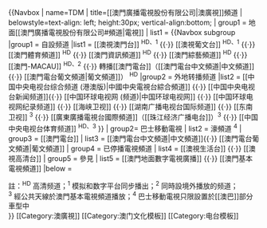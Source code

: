 {{Navbox
| name=TDM
| title=[[澳門廣播電視股份有限公司|澳廣視]]頻道
| belowstyle=text-align: left; height:30px; vertical-align:bottom;
| group1 = 地面[[澳門廣播電視股份有限公司#頻道|電視]]
| list1 =
{{Navbox subgroup
|group1 = 自設频道
|list1  = [[澳視澳門台]] <sup>HD、1</sup> {{·}} [[澳視葡文台]] <sup>HD、1</sup> {{·}} [[澳門體育頻道]] <sup>HD</sup> {{·}} [[澳門資訊頻道]] <sup>HD</sup> {{·}} [[澳門綜藝頻道]] <sup>HD</sup> {{·}} [[澳門-MACAU]] <sup>HD、2</sup> {{·}} 轉播[[澳門電台]]（[[澳門電台中文頻道|中文頻道]]{{·}} [[澳門電台葡文頻道|葡文頻道]]） <sup>HD</sup>
|group2 = 外地转播频道
|list2  = [[中国中央电视台综合频道 (港澳版)|中國中央電視台綜合頻道]] {{·}} [[中国中央电视台新闻频道]]{{·}} [[中国环球电视网 (频道)|中国环球电视网]] {{·}} [[中国环球电视网纪录频道]] {{·}} [[海峡卫视]] {{·}} [[湖南广播电视台国际频道]] {{·}} [[东南卫视]] <sup>3</sup>  {{·}} [[廣東廣播電視台國際頻道]]（[[珠江经济广播电台]]）<sup>3</sup>  {{·}} [[中国中央电视台体育频道]] <sup>HD、3</sup> 
}}
| group2= 巴士移動電視
| list2 = 濠頻道 <sup>4</sup>
| group3 = [[澳門電台]]
| list3 = [[澳門電台中文頻道|中文頻道]]{{·}} [[澳門電台葡文頻道|葡文頻道]]
| group4 = 已停播電視頻道
| list4 = [[澳視生活台]] {{·}} [[澳視高清台]]
| group5 = 參見
| list5 = [[澳門地面數字電視廣播]] {{·}} [[澳門基本電視頻道]]
|below = <div class="center">註：<sup>HD</sup> 高清频道；<sup>1</sup> 模拟和数字平台同步播出；<sup>2</sup> 同時設境外播放的频道；<br/>
<sup>3</sup> 經公共天線於澳門基本電視頻道播放；<sup>4</sup> 巴士移動電視只限設置於[[澳巴]]部分車型中</div>
}}
<noinclude>
[[Category:澳廣視]]
[[Category:澳门文化模板]]
[[Category:电台模板]]
</noinclude>
